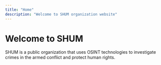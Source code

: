 ```yaml
---
title: "Home"
description: "Welcome to SHUM organization website"
---
```


# Welcome to SHUM

SHUM is a public organization that uses OSINT technologies to investigate crimes in the armed conflict and protect human rights.